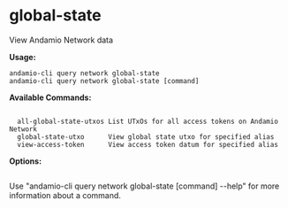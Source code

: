 # global-state
View Andamio Network data



**Usage:**
```
andamio-cli query network global-state
andamio-cli query network global-state [command]
```


**Available Commands:**
```

  all-global-state-utxos List UTxOs for all access tokens on Andamio Network
  global-state-utxo      View global state utxo for specified alias
  view-access-token      View access token datum for specified alias

```

**Options:**
```

```

Use "andamio-cli query network global-state [command] --help" for more information about a command.
